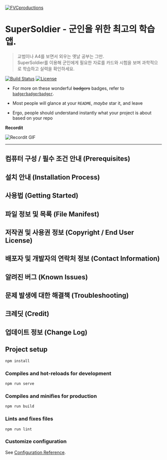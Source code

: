 <a href="http://fvcproductions.com"><img src="https://avatars1.githubusercontent.com/u/4284691?v=3&s=200" title="FVCproductions" alt="FVCproductions"></a>

# SuperSoldier - 군인을 위한 최고의 학습 앱.

> 교범이나 A4를 보면서 외우는 옛날 공부는 그만.  
SuperSoldier를 이용해 군인에게 필요한 자료를 카드와 시험을 보며 과학적으로 학습하고 실력을 확인하세요.


[![Build Status](http://img.shields.io/travis/badges/badgerbadgerbadger.svg?style=flat-square)](https://travis-ci.org/badges/badgerbadgerbadger) [![License](http://img.shields.io/:license-mit-blue.svg?style=flat-square)](http://badges.mit-license.org) 

- For more on these wonderful ~~badgers~~ badges, refer to <a href="http://badges.github.io/badgerbadgerbadger/" target="_blank">`badgerbadgerbadger`</a>.

- Most people will glance at your `README`, *maybe* star it, and leave
- Ergo, people should understand instantly what your project is about based on your repo

**Recordit**

![Recordit GIF](http://g.recordit.co/iLN6A0vSD8.gif)

---

## 컴퓨터 구성 / 필수 조건 안내 (Prerequisites)

## 설치 안내 (Installation Process)

## 사용법 (Getting Started)

## 파일 정보 및 목록 (File Manifest)

## 저작권 및 사용권 정보 (Copyright / End User License)

## 배포자 및 개발자의 연락처 정보 (Contact Information)

## 알려진 버그 (Known Issues)

## 문제 발생에 대한 해결책 (Troubleshooting)

## 크레딧 (Credit)

## 업데이트 정보 (Change Log)





## Project setup
```
npm install
```

### Compiles and hot-reloads for development
```
npm run serve
```

### Compiles and minifies for production
```
npm run build
```

### Lints and fixes files
```
npm run lint
```

### Customize configuration
See [Configuration Reference](https://cli.vuejs.org/config/).
